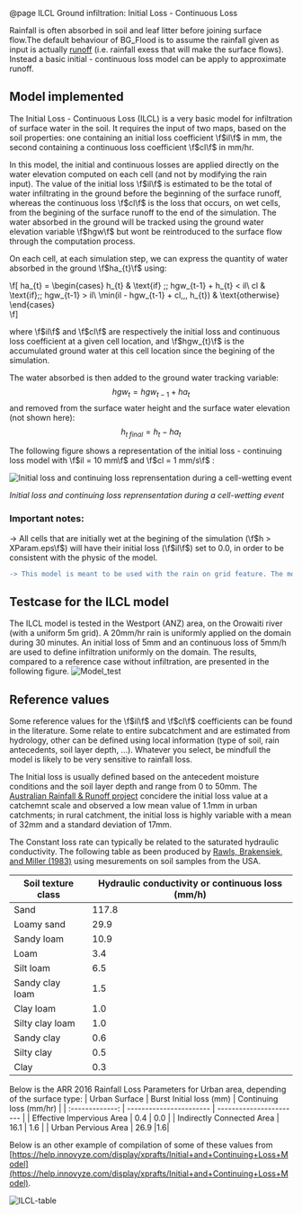 @page ILCL Ground infiltration: Initial Loss - Continuous Loss


Rainfall is often absorbed in soil and leaf litter before joining surface flow.The default behaviour of BG_Flood is to assume the rainfall given as input is actually [runoff](https://en.wikipedia.org/wiki/Surface_runoff) (i.e. rainfall exess that will make the surface flows). Instead a basic initial - continuous loss model can be apply to approximate runoff. 

## Model implemented

The Initial Loss - Continuous Loss (ILCL) is a very basic model for infiltration of surface water in the soil.
It requires the input of two maps, based on the soil properties: one containing an initial loss coefficient \f$il\f$ in mm, the second containing a continuous loss coefficient \f$cl\f$ in mm/hr.

In this model, the initial and continuous losses are applied directly on the water elevation computed on each cell (and not by modifying the rain input).
The value of the initial loss \f$il\f$ is estimated to be the total of water infiltrating in the ground before the beginning of the surface runoff, whereas the continuous loss \f$cl\f$ is the loss that occurs, on wet cells, from the begining of the surface runoff to the end of the simulation.
The water absorbed in the ground will be tracked using the ground water elevation variable \f$hgw\f$ but wont be reintroduced to the surface flow through the computation process.

On each cell, at each simulation step, we can express the quantity of water absorbed in the ground \f$ha_{t}\f$ using:

\f[
  ha_{t} =
    \begin{cases}
      h_{t} & \text{if} \;\; hgw_{t-1} + h_{t} < il\\
      cl & \text{if}\;\; hgw_{t-1} > il\\
      \min(il - hgw_{t-1} + cl\,,\, h_{t}) & \text{otherwise}
    \end{cases}       
\f]

where \f$il\f$ and \f$cl\f$ are respectively the initial loss and continuous loss coefficient at a given cell location, and \f$hgw_{t}\f$ is the accumulated ground water at this cell location since the begining of the simulation.

The water absorbed is then added to the ground water tracking variable:
$$hgw_{t}=hgw_{t-1} + ha_{t}$$
 and removed from the surface water height and the surface water elevation (not shown here):
 $$h_{t \;final} = h_{t} - ha_{t}$$

The following figure shows a representation of the initial loss - continuing loss model with \f$il = 10 mm\f$ and \f$cl = 1 mm/s\f$ :

![Initial loss and continuing loss reprensentation during a cell-wetting event](RainLosses.png)

*Initial loss and continuing loss reprensentation during a cell-wetting event*

### __Important notes__:
-> All cells that are initially wet at the begining of the simulation (\f$h > XParam.eps\f$) will have their initial loss (\f$il\f$) set to 0.0, in order to be consistent with the physic of the model.

```diff
-> This model is meant to be used with the rain on grid feature. The model is applied indistinctively to water from any source and can cause unexpected results if misused.
```
## Testcase for the ILCL model
The ILCL model is tested in the Westport (ANZ) area, on the Orowaiti river (with a uniform 5m grid). A 20mm/hr rain is uniformly applied on the domain during 30 minutes. An initial loss of 5mm and an continuous loss of 5mm/h are used to define infiltration uniformly on the domain. The results, compared to a reference case without infiltration, are presented in the following figure.
![Model_test](Ex_Merge.png)

## Reference values
Some reference values for the \f$il\f$ and \f$cl\f$ coefficients can be found in the literature. Some relate to entire subcatchment and are estimated from hydrology, other can be defined using local information (type of soil, rain antecedents, soil layer depth, ...). Whatever you select, be mindfull the model is likely to be very sensitive to rainfall loss.

The Initial loss is usually defined based on the antecedent moisture conditions and the soil layer depth and range from 0 to 50mm.
The [Australian Rainfall & Runoff project](http://book.arr.org.au.s3-website-ap-southeast-2.amazonaws.com/) concidere the initial loss value at a catchemnt scale and observed a low mean value of 1.1mm in urban catchments; in rural catchment, the initial loss is highly variable with a mean of 32mm and a standard deviation of 17mm.

The Constant loss rate can typically be related to the saturated hydraulic conductivity. The following table as been produced by [Rawls, Brakensiek, and Miller (1983)](http://soilphysics.okstate.edu/teaching/soil-6583/references-folder/rawls%20et%20al%201983.pdf) using mesurements on soil samples from the USA.

|Soil texture class|Hydraulic conductivity or continuous loss (mm/h)|
|-------------------|---|
|Sand|117.8|
|Loamy sand|29.9|
|Sandy loam|10.9|
|Loam|3.4|
|Silt loam|6.5|
|Sandy clay loam|1.5|
|Clay loam|1.0|
|Silty clay loam|1.0|
|Sandy clay|0.6|
|Silty clay|0.5|
|Clay|0.3|


Below is the ARR 2016 Rainfall Loss Parameters for Urban area, depending of the surface type:
| Urban Surface | Burst Initial loss (mm) | Continuing loss (mm/hr) |
| :-------------: | ----------------------- | ----------------------- |
| Effective Impervious Area | 0.4 | 0.0 |
| Indirectly Connected Area | 16.1 | 1.6 |
| Urban Pervious Area | 26.9 |1.6|


Below is an other example of compilation of some of these values from [https://help.innovyze.com/display/xprafts/Initial+and+Continuing+Loss+Model](https://help.innovyze.com/display/xprafts/Initial+and+Continuing+Loss+Model).

![ILCL-table](ILCL-values.png)



